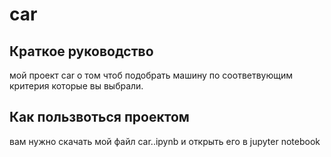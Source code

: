 
 # car 

## Краткое руководство

мой проект car о том чтоб подобрать машину по соответвующим критерия которые вы выбрали.


## Как пользвоться проектом
вам нужно скачать мой файл car..ipynb и открыть его в jupyter notebook
